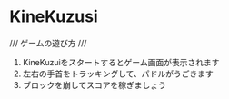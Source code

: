 # KineKuzusi

/// ゲームの遊び方 ///
1. KineKuzuiをスタートするとゲーム画面が表示されます
2. 左右の手首をトラッキングして、パドルがうごきます
3. ブロックを崩してスコアを稼ぎましょう
